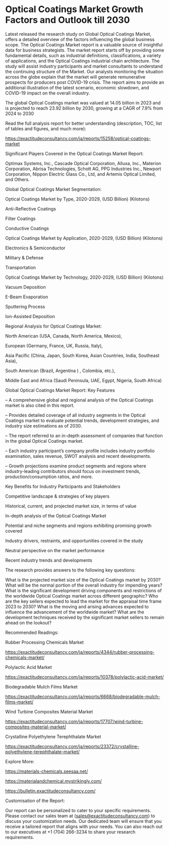 # Optical Coatings Market Growth Factors and Outlook till 2030

Latest released the research study on Global Optical Coatings Market, offers a detailed overview of the factors influencing the global business scope. The Optical Coatings Market report is a valuable source of insightful data for business strategists. The market report starts off by providing some fundamental details, such as industrial definitions, classifications, a variety of applications, and the Optical Coatings industrial chain architecture. The study will assist industry participants and market consultants to understand the continuing structure of the Market. Our analysts monitoring the situation across the globe explain that the market will generate remunerative prospects for producers post COVID-19 crisis. The report aims to provide an additional illustration of the latest scenario, economic slowdown, and COVID-19 impact on the overall industry.

The global Optical Coatings market was valued at 14.05 billion in 2023 and is projected to reach 23.92 billion by 2030, growing at a CAGR of 7.9% from 2024 to 2030

Read the full analysis report for better understanding (description, TOC, list of tables and figures, and much more):

https://exactitudeconsultancy.com/ja/reports/15258/optical-coatings-market

Significant Players Covered in the Optical Coatings Market Report:

Optimax Systems, Inc., Cascade Optical Corporation, Alluxa, Inc., Materion Corporation, Abrisa Technologies, Schott AG, PPG Industries Inc., Newport Corporation, Nippon Electric Glass Co., Ltd, and Artemis Optical Limited, and Others.

Global Optical Coatings Market Segmentation:

Optical Coatings Market by Type, 2020-2029, (USD Billion) (Kilotons)

Anti-Reflective Coatings

Filter Coatings

Conductive Coatings

Optical Coatings Market by Application, 2020-2029, (USD Billion) (Kilotons)

Electronics & Semiconductor

Military & Defense

Transportation

Optical Coatings Market by Technology, 2020-2029, (USD Billion) (Kilotons)

Vacuum Deposition

E-Beam Evaporation

Sputtering Process

Ion-Assisted Deposition

Regional Analysis for Optical Coatings Market:

North American (USA, Canada, North America, Mexico),

European (Germany, France, UK, Russia, Italy),

Asia Pacific (China, Japan, South Korea, Asian Countries, India, Southeast Asia),

South American (Brazil, Argentina ) , Colombia, etc.),

Middle East and Africa (Saudi Peninsula, UAE, Egypt, Nigeria, South Africa)

Global Optical Coatings Market Report: Key Features

– A comprehensive global and regional analysis of the Optical Coatings market is also cited in this report.

– Provides detailed coverage of all industry segments in the Optical Coatings market to evaluate potential trends, development strategies, and industry size estimations as of 2030.

– The report referred to an in-depth assessment of companies that function in the global Optical Coatings market.

– Each industry participant’s company profile includes industry portfolio examination, sales revenue, SWOT analysis and recent developments.

– Growth projections examine product segments and regions where industry-leading contributors should focus on investment trends, production/consumption ratios, and more.

Key Benefits for Industry Participants and Stakeholders

Competitive landscape & strategies of key players

Historical, current, and projected market size, in terms of value

In-depth analysis of the Optical Coatings Market

Potential and niche segments and regions exhibiting promising growth covered

Industry drivers, restraints, and opportunities covered in the study

Neutral perspective on the market performance

Recent industry trends and developments

The research provides answers to the following key questions:

What is the projected market size of the Optical Coatings market by 2030?
What will be the normal portion of the overall industry for impending years?
What is the significant development driving components and restrictions of the worldwide Optical Coatings market across different geographic?
Who are the key sellers expected to lead the market for the appraisal time frame 2023 to 2030?
What is the moving and arising advances expected to influence the advancement of the worldwide market?
What are the development techniques received by the significant market sellers to remain ahead on the lookout?

Recommended Readings:

Rubber Processing Chemicals Market

https://exactitudeconsultancy.com/ja/reports/4344/rubber-processing-chemicals-market/

Polylactic Acid Market

https://exactitudeconsultancy.com/ja/reports/10378/polylactic-acid-market/

Biodegradable Mulch Films Market

https://exactitudeconsultancy.com/ja/reports/6668/biodegradable-mulch-films-market/

Wind Turbine Composites Material Market

https://exactitudeconsultancy.com/ja/reports/17707/wind-turbine-composites-material-market/

Crystalline Polyethylene Terephthalate Market

https://exactitudeconsultancy.com/ja/reports/23372/crystalline-polyethylene-terephthalate-market/

Explore More:

https://materials-chemicals.seesaa.net/

https://materialandchemical.mystrikingly.com/

https://bulletin.exactitudeconsultancy.com/

Customisation of the Report:

Our report can be personalized to cater to your specific requirements. Please contact our sales team at (sales@exactitudeconsultancy.com) to discuss your customization needs. Our dedicated team will ensure that you receive a tailored report that aligns with your needs. You can also reach out to our executives at +1 (704) 266-3234 to share your research requirements.
